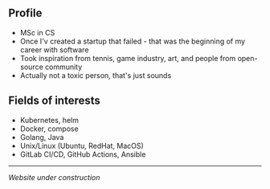## **Profile**
- MSc in CS 
- Once I'v created a startup that failed - that was the beginning of my career with software  
- Took inspiration from tennis, game industry, art, and people from open-source community
- Actually not a toxic person, that's just sounds  


## **Fields of interests**
- Kubernetes, helm
- Docker, compose
- Golang, Java
- Unix/Linux (Ubuntu, RedHat, MacOS)
- GitLab CI/CD, GitHub Actions, Ansible

--- 
_Website under construction_

<!-- 
- ArgoCD, Flux CD
- Kuztomize, C
-->
